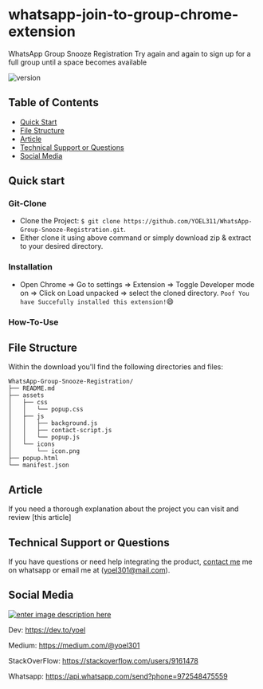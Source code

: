 # whatsapp-join-to-group-chrome-extension
WhatsApp Group Snooze Registration Try again and again to sign up for a full group until a space becomes available

![version](https://img.shields.io/badge/version-1.0.0-blue.svg)



## Table of Contents

* [Quick Start](#quick-start)
* [File Structure](#file-structure)
* [Article](#Article)
* [Technical Support or Questions](#technical-support-or-questions)
* [Social Media](#social-media)



## Quick start
### Git-Clone
- Clone the Project: `$ git clone https://github.com/YOEL311/WhatsApp-Group-Snooze-Registration.git`.
- Either clone it using above command or simply download zip & extract to your desired directory.
### Installation
- Open Chrome => Go to settings => Extension => Toggle Developer mode on => Click on Load unpacked => select the cloned directory.
`Poof You have Succefully installed this extension!`:smile:
### How-To-Use


## File Structure
Within the download you'll find the following directories and files:

```
WhatsApp-Group-Snooze-Registration/
├── README.md
├── assets
│   ├── css
│   │   └── popup.css
│   ├── js
│   │   ├── background.js
│   │   ├── contact-script.js
│   │   └── popup.js
│   └── icons
│       └── icon.png
├── popup.html
└── manifest.json

```

## Article
If you need a thorough explanation about the project you can visit and review [this article]


## Technical Support or Questions

If you have questions or need help integrating the product, [contact me](https://api.whatsapp.com/send?phone=972548475559) me on whatsapp or email me at (yoel301@mail.com).



## Social Media



<a href="https://www.codewars.com/users/YOEL311">
  <img src="https://www.codewars.com/users/YOEL311/badges/micro" alt="enter image description here"></a>
</a>

Dev: <https://dev.to/yoel>

Medium: <https://medium.com/@yoel301>

StackOverFlow: <https://stackoverflow.com/users/9161478>

Whatsapp: <https://api.whatsapp.com/send?phone=972548475559>
